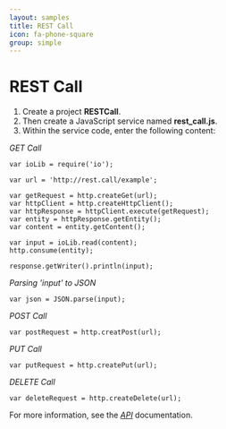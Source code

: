 ```yaml
---
layout: samples
title: REST Call
icon: fa-phone-square
group: simple
---
```


REST Call
===

1. Create a project **RESTCall**.
2. Then create a JavaScript service named **rest_call.js**.
3. Within the service code, enter the following content:

*GET Call*
<pre><code>var ioLib = require('io');

var url = 'http://rest.call/example';

var getRequest = http.createGet(url);
var httpClient = http.createHttpClient();
var httpResponse = httpClient.execute(getRequest);
var entity = httpResponse.getEntity();
var content = entity.getContent();

var input = ioLib.read(content);
http.consume(entity);

response.getWriter().println(input);
</code></pre>

*Parsing 'input' to JSON* 

<pre><code>var json = JSON.parse(input);
</code></pre>

*POST Call*

<pre><code>var postRequest = http.creatPost(url);
</code></pre>


*PUT Call*

<pre><code>var putRequest = http.createPut(url);
</code></pre>

*DELETE Call*
<pre><code>var deleteRequest = http.createDelete(url);
</code></pre>

For more information, see the *[API](../help/api.html)* documentation.